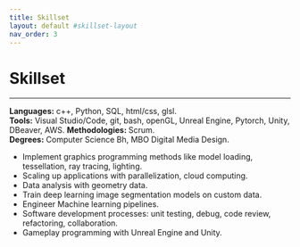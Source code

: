 ```yaml
---
title: Skillset
layout: default #skillset-layout
nav_order: 3
---
```

<h1>Skillset</h1>

<!--My passion lies programming, started with websites at Grafisch Lyceum Rotterdam.

Then I did Computer Science at Hogeschool Rotterdam, where I specialized in AI machine learning.
Over the years I worked as Data science where I trained deep learning model image recognition models. This is where I learned a lot about image processing, math(linear algebra, matrice operations), and software engineering, cloudcomputing.

While I enjoyed it a lot, there I was still missing something. I was still eager to learn about game develoepr and 3d graphics world in general, and it remained in the back of my head. At some point I just started creating my own projects, and this is definitely the area I enjoy learning the most about.-->



<!--<b>Languages:</b>
<ul>
    <li>c++</li>
    <li>Python</li>
    <li>C#</li>
    <li>html, css</li>
    <li>glsl</li>
    <li>SQL</li>
</ul>-->
<hr/>
<div class="stackbox">
    <!--<h3>Stack</h3>-->
    <b>Languages:</b> c++, Python, SQL, html/css, glsl. <br/>
    <b>Tools:</b> Visual Studio/Code, git, bash, openGL, Unreal Engine, Pytorch, Unity, DBeaver, AWS.
    <b>Methodologies: </b> Scrum. <br/>
    <b>Degrees:</b> Computer Science Bh, MBO Digital Media Design.
</div>

<div class="skillsum">
    <ul>
    <li>Implement graphics programming methods like model loading, tessellation, ray tracing, lighting.</li>
    <li>Scaling up applications with parallelization, cloud computing.</li>
    <li>Data analysis with geometry data.</li>
    <li>Train deep learning image segmentation models on custom data.</li>
    <li>Engineer Machine learning pipelines.</li>
    <li>Software development processes: unit testing, debug, code review, refactoring, collaboration.</li>
    <li>Gameplay programming with Unreal Engine and Unity.</li>
    </ul>
</div>
